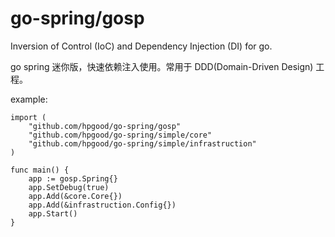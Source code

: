 # go-spring/gosp
Inversion of Control (IoC) and Dependency Injection (DI) for go.

go spring 迷你版，快速依赖注入使用。常用于 DDD(Domain-Driven Design) 工程。

example:

    import (
        "github.com/hpgood/go-spring/gosp"
        "github.com/hpgood/go-spring/simple/core"
        "github.com/hpgood/go-spring/simple/infrastruction"
    )

    func main() {
        app := gosp.Spring{}
        app.SetDebug(true)
        app.Add(&core.Core{})
        app.Add(&infrastruction.Config{})
        app.Start()
    }

